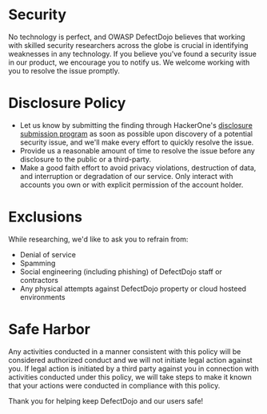 # Security

No technology is perfect, and OWASP DefectDojo believes that working with skilled security researchers across the globe is crucial in identifying weaknesses in any technology. If you believe you've found a security issue in our product, we encourage you to notify us. We welcome working with you to resolve the issue promptly. 

# Disclosure Policy 
* Let us know by submitting the finding through HackerOne's [disclosure submission program](https://hackerone.com/defectdojo/reports/new) as soon as possible upon discovery of a potential security issue, and we'll make every effort to quickly resolve the issue. 
* Provide us a reasonable amount of time to resolve the issue before any disclosure to the public or a third-party. 
* Make a good faith effort to avoid privacy violations, destruction of data, and interruption or degradation of our service. Only interact with accounts you own or with explicit permission of the account holder. 

# Exclusions 
While researching, we'd like to ask you to refrain from: 
* Denial of service 
* Spamming 
* Social engineering (including phishing) of DefectDojo staff or contractors 
* Any physical attempts against DefectDojo property or cloud hosteed environments 

# Safe Harbor 
Any activities conducted in a manner consistent with this policy will be considered authorized conduct and we will not initiate legal action against you. If legal action is initiated by a third party against you in connection with activities conducted under this policy, we will take steps to make it known that your actions were conducted in compliance with this policy. 

Thank you for helping keep DefectDojo and our users safe!
